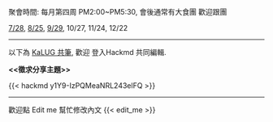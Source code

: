 聚會時間: 每月第四周 PM2:00~PM5:30, 會後通常有大食團 歡迎跟團

[7/28](https://kalug.kktix.cc/events/1807), [8/25](https://kalug.kktix.cc/events/1808), [9/29](https://kalug.kktix.cc/events/1809), 10/27, 11/24, 12/22

---
以下為 [KaLUG 共筆](https://kalug.linux.org.tw/note), 
歡迎 登入Hackmd 共同編輯.

 **<<徵求分享主題>>**

{{< hackmd y1Y9-IzPQMeaNRL243elFQ >}}

---

歡迎點 Edit me 幫忙修改內文
{{< edit_me >}}
